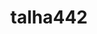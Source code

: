 ---
title: talha442
github: https://github.com/talha442
mode: light
transition: 1s
score: 85.6
archetype:
- Code
- Badges | Tags | Icons
---